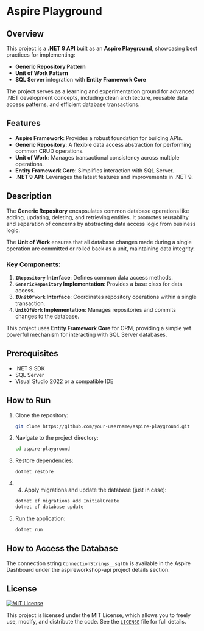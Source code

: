 # Aspire Playground

## Overview
This project is a **.NET 9 API** built as an **Aspire Playground**, showcasing best practices for implementing:

- **Generic Repository Pattern**
- **Unit of Work Pattern**
- **SQL Server** integration with **Entity Framework Core**

The project serves as a learning and experimentation ground for advanced .NET development concepts, including clean architecture, reusable data access patterns, and efficient database transactions.

## Features
- **Aspire Framework**: Provides a robust foundation for building APIs.
- **Generic Repository**: A flexible data access abstraction for performing common CRUD operations.
- **Unit of Work**: Manages transactional consistency across multiple operations.
- **Entity Framework Core**: Simplifies interaction with SQL Server.
- **.NET 9 API**: Leverages the latest features and improvements in .NET 9.

## Description
The **Generic Repository** encapsulates common database operations like adding, updating, deleting, and retrieving entities. It promotes reusability and separation of concerns by abstracting data access logic from business logic.

The **Unit of Work** ensures that all database changes made during a single operation are committed or rolled back as a unit, maintaining data integrity.

### Key Components:
1. **`IRepository` Interface**: Defines common data access methods.
2. **`GenericRepository` Implementation**: Provides a base class for data access.
3. **`IUnitOfWork` Interface**: Coordinates repository operations within a single transaction.
4. **`UnitOfWork` Implementation**: Manages repositories and commits changes to the database.

This project uses **Entity Framework Core** for ORM, providing a simple yet powerful mechanism for interacting with SQL Server databases.

## Prerequisites
- .NET 9 SDK
- SQL Server
- Visual Studio 2022 or a compatible IDE

## How to Run
1. Clone the repository:
   ```bash
   git clone https://github.com/your-username/aspire-playground.git
   ```

2. Navigate to the project directory:
   ```bash
   cd aspire-playground
   ```

3. Restore dependencies:
   ```bash
   dotnet restore
   ```

1. 4. Apply migrations and update the database (just in case):
   ```bash
   dotnet ef migrations add InitialCreate
   dotnet ef database update
   ```

5. Run the application:
   ```bash
   dotnet run
   ```

## How to Access the Database
The connection string `ConnectionStrings__sqlDb` is available in the Aspire Dashboard under the aspireworkshop-api project details section.

## License
[![MIT License](https://img.shields.io/badge/license-MIT-blue.svg)](LICENSE)

This project is licensed under the MIT License, which allows you to freely use, modify, and distribute the code. See the [`LICENSE`](LICENSE) file for full details.